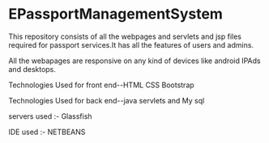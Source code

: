 # EPassportManagementSystem
This repository consists of all the webpages and servlets and jsp files required for passport services.It has all the features of users and admins.

All the webapages are responsive on any kind of devices like android IPAds and desktops.

Technologies Used for front end--HTML CSS Bootstrap

Technologies Used for back end--java servlets and My sql

servers used :- Glassfish

IDE used :- NETBEANS
